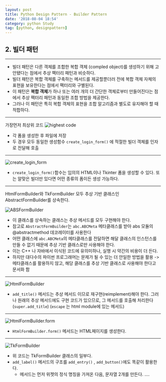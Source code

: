 ```yaml
---
layout: post
title: Python Design Pattern - Builder Pattern
date: '2018-08-04 18:54'
category: python Study
tag: [python, designpattern]
---
```


## 2. 빌더 패턴

***

* 빌더 패턴은 다른 객체를 조합한 복합 객체 (compled object)를 생성하기 위해 고안됐다는 점에서 추상 팩터리 패턴과 비슷하다.
* 빌더 패턴은 복합 객체를 구축하는 메서드를 제공할뿐더러 전에 복합 객체 자체의 표현을 보유한다는 점에서 팩터리와 구별된다.
* 이 패턴은 **복합 객체**가 하나 또는 여러 개의 더 간단한 객체로부터 만들어진다는 점에서 추상 팩터리 패턴과 동일한 조합 방법을 제공한다.
* 그러나 이 패턴은 특히 복합 객체의 표현을 조합 알고리즘과 별도로 유지해야 할 때 적합하다.

***

가장먼저 최상위 코드
![highest code](https://mino-park7.github.io/assets/images/2018/08/highest-code.png)

* 각 폼을 생성한 후 파일에 저장
* 두 경우 모두 동일한 생성함수 `create_login_form()` 에 적절한 빌더 객체를 인자로 전달해 호출

***

![create_login_form](https://mino-park7.github.io/assets/images/2018/08/create-login-form.png)

* `create_login_form()`함수는 임의의 HTML이나 Tkinter 폼을 생성할 수 있다. 또는 알맞은 빌더만 있다면 어떤 종류의 폼이든 생성 가능하다.

***

HtmlFormBuilder와 TkFormBuilder 모두 추상 기반 클래스인 AbstractFormBuilder를 상속한다.

![ABSFormBuilder](https://mino-park7.github.io/assets/images/2018/08/absformbuilder.png)

* 이 클래스를 상속하는 클래스는 추상 메서드를 모두 구현해야 한다.
* 참고로 `AbstractFormBuilder`는 `abc.ABCMeta` 메타클래스를 받아 abs 모듈의 @abstractmethod 데코레이터를 사용한다
* 어떤 클래스에 `abc.ABCMeta`의 메타클래스를 전달하면 해달 클래스의 인스턴스를 만들 수 없기 때문에 추상 기반 클래스로만 사용해야 한다.
* 이는 C++ 나 자바에서 이식된 코드에 유의미하나, 실행 시 약간의 비용이 더 든다.
* 하지만 대다수의 파이썬 프로그래머는 문제가 될 수 있는 더 안일한 방법을 활용 -> 메타클래스를 활용하지 않고, 해당 클래스를 추상 기반 클래스로 사용해야 한다고 문서화 함

***

![HtmlFormBuilder](https://mino-park7.github.io/assets/images/2018/08/htmlformbuilder.png)

* `add_title()` 메서드는 추상 메서드 이므로 재구현(reimplement)해야 한다. 그러나 원래의 추상 메서드에도 구현 코드가 있으므로, 그 메서드를 호출해 처리한다 (`super.add_title`) (`escape` 는 html module에 있는 메서드)

***

![HtmlFormBuilder.form](https://mino-park7.github.io/assets/images/2018/08/htmlformbuilder-form.png)

* `HtmlFormBuilder.form()` 메서드는 HTML페이지를 생성한다.

***

![TkFormBuilder](https://mino-park7.github.io/assets/images/2018/08/tkformbuilder.png)

* 위 코드는 TkFormBuilder 클래스의 일부다.
* `add_label()` 메서드의 구조를 `add_entry()` , `add_button()`에도 똑같이 활용한다.
  - 메서드는 먼저 위젯의 정식 명칭을 가져온 다음, 문자열 2개를 만든다. ....
